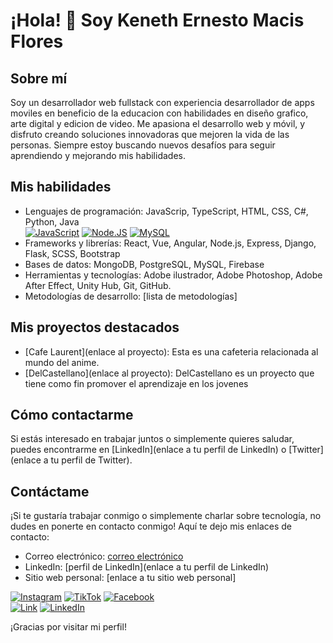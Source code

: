 # ¡Hola! 👋 Soy Keneth Ernesto Macis Flores

## Sobre mí
Soy un desarrollador web fullstack con experiencia desarrollador de apps moviles en beneficio de la educacion con habilidades en diseño grafico, arte digital y edicion de video. Me apasiona el desarrollo web y móvil, y disfruto creando soluciones innovadoras que mejoren la vida de las personas. Siempre estoy buscando nuevos desafíos para seguir aprendiendo y mejorando mis habilidades.

## Mis habilidades
- Lenguajes de programación: JavaScrip, TypeScript, HTML, CSS, C#, Python, Java <br>
[![JavaScript](https://img.shields.io/badge/JavaScript-F7DF1E?style=for-the-badge&logo=javascript&logoColor=white&labelColor=101010)]()
[![Node.JS](https://img.shields.io/badge/Node.JS-339933?style=for-the-badge&logo=node.js&logoColor=white&labelColor=101010)]()
[![MySQL](https://img.shields.io/badge/MySQL-4479A1?style=for-the-badge&logo=mysql&logoColor=white&labelColor=101010)]()
- Frameworks y librerías: React, Vue, Angular, Node.js, Express, Django, Flask, SCSS, Bootstrap
- Bases de datos: MongoDB, PostgreSQL, MySQL, Firebase
- Herramientas y tecnologías: Adobe ilustrador, Adobe Photoshop, Adobe After Effect, Unity Hub, Git, GitHub.
- Metodologías de desarrollo: [lista de metodologías]

## Mis proyectos destacados
- [Cafe Laurent](enlace al proyecto): Esta es una cafeteria relacionada al mundo del anime.
- [DelCastellano](enlace al proyecto): DelCastellano es un proyecto que tiene como fin promover el aprendizaje en los jovenes 

## Cómo contactarme
Si estás interesado en trabajar juntos o simplemente quieres saludar, puedes encontrarme en [LinkedIn](enlace a tu perfil de LinkedIn) o [Twitter](enlace a tu perfil de Twitter).
## Contáctame

¡Si te gustaría trabajar conmigo o simplemente charlar sobre tecnología, no dudes en ponerte en contacto conmigo! Aquí te dejo mis enlaces de contacto:

- Correo electrónico: [correo electrónico](mailto:tu-correo-electronico@gmail.com)
- LinkedIn: [perfil de LinkedIn](enlace a tu perfil de LinkedIn)
- Sitio web personal: [enlace a tu sitio web personal]

[![Instagram](https://img.shields.io/badge/Instagram-@mouredev-E4405F?style=for-the-badge&logo=instagram&logoColor=white&labelColor=101010)](https://instagram.com/mouredev)
[![TikTok](https://img.shields.io/badge/TikTok-@mouredev-69C9D0?style=for-the-badge&logo=tiktok&logoColor=white&labelColor=101010)](https://tiktok.com/@mouredev)
[![Facebook](https://img.shields.io/badge/Facebook-@mouredev-1877F2?style=for-the-badge&logo=facebook&logoColor=white&labelColor=101010)](https://facebook.com/mouredev)
</br>
[![Link](https://img.shields.io/badge/Link_Site-moure.dev-39E09B?style=for-the-badge&logo=Linktree&logoColor=white&labelColor=101010)](https://mouredev.com)
[![LinkedIn](https://img.shields.io/badge/LinkedIn-Brais_Moure-0077B5?style=for-the-badge&logo=linkedin&logoColor=white&labelColor=101010)](https://www.linkedin.com/in/braismoure)

¡Gracias por visitar mi perfil!

<!--
**IsseiSenpai/IsseiSenpai** is a ✨ _special_ ✨ repository because its `README.md` (this file) appears on your GitHub profile.

Here are some ideas to get you started:

- 🔭 I’m currently working on ...
- 🌱 I’m currently learning ...
- 👯 I’m looking to collaborate on ...
- 🤔 I’m looking for help with ...
- 💬 Ask me about ...
- 📫 How to reach me: ...
- 😄 Pronouns: ...
- ⚡ Fun fact: ...
-->
